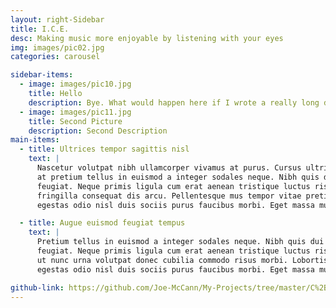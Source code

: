 ```yaml
---
layout: right-Sidebar
title: I.C.E.
desc: Making music more enjoyable by listening with your eyes
img: images/pic02.jpg
categories: carousel

sidebar-items:
  - image: images/pic10.jpg
    title: Hello
    description: Bye. What would happen here if I wrote a really long description that went multiple lines over?
  - image: images/pic11.jpg
    title: Second Picture
    description: Second Description
main-items:
  - title: Ultrices tempor sagittis nisl
    text: |
      Nascetur volutpat nibh ullamcorper vivamus at purus. Cursus ultrices porttitor sollicitudin imperdiet
      at pretium tellus in euismod a integer sodales neque. Nibh quis dui quis mattis eget imperdiet venenatis
      feugiat. Neque primis ligula cum erat aenean tristique luctus risus ipsum praesent iaculis. Fermentum elit
      fringilla consequat dis arcu. Pellentesque mus tempor vitae pretium sodales porttitor lacus. Phasellus
      egestas odio nisl duis sociis purus faucibus morbi. Eget massa mus etiam sociis pharetra magna.

  - title: Augue euismod feugiat tempus
    text: |
      Pretium tellus in euismod a integer sodales neque. Nibh quis dui quis mattis eget imperdiet venenatis
      feugiat. Neque primis ligula cum erat aenean tristique luctus risus ipsum praesent iaculis. Fermentum elit
      ut nunc urna volutpat donec cubilia commodo risus morbi. Lobortis vestibulum velit malesuada ante
      egestas odio nisl duis sociis purus faucibus morbi. Eget massa mus etiam sociis pharetra magna.

github-link: https://github.com/Joe-McCann/My-Projects/tree/master/C%2B%2B/C%20%2B%2B%20Big%20Integer%20Class
---
```

